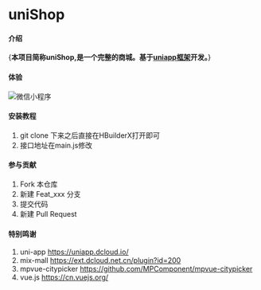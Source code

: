 # uniShop

#### 介绍
{**本项目简称uniShop,是一个完整的商城。基于[uniapp框架](https://uniapp.dcloud.io/)开发。**}

#### 体验
![微信小程序](https://images.gitee.com/uploads/images/2020/0415/215327_77d28dac_1588098.jpeg "微信小程序")

#### 安装教程

1.  git clone 下来之后直接在HBuilderX打开即可
2.  接口地址在main.js修改

#### 参与贡献

1.  Fork 本仓库
2.  新建 Feat_xxx 分支
3.  提交代码
4.  新建 Pull Request


#### 特别鸣谢

1.  uni-app https://uniapp.dcloud.io/
2.  mix-mall https://ext.dcloud.net.cn/plugin?id=200
3.  mpvue-citypicker https://github.com/MPComponent/mpvue-citypicker  
4.  vue.js https://cn.vuejs.org/
